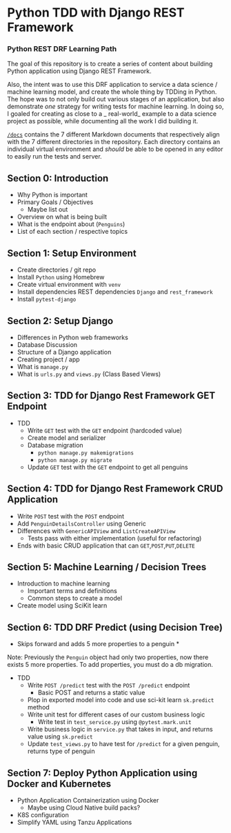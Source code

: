 # Python TDD with Django REST Framework

### Python REST DRF Learning Path

The goal of this repository is to create a series of content about building Python application using Django REST
Framework.

Also, the intent was to use this DRF application to service a data science / machine learning model, and create the
whole thing by TDDing in Python. The hope was to not only build out various stages of an application, but also
demonstrate _one_ strategy for writing tests for machine learning. In doing so, I goaled for creating as close to a _
real-world_ example to a data science project as possible, while documenting all the work I did building it. 

[`/docs`](./docs) contains the 7 different Markdown documents that respectively align with the 7 different directories
in the repository. Each directory contains an individual virtual environment and _should_ be able to be opened in any
editor to easily run the tests and server.

## Section 0: Introduction

- Why Python is important
- Primary Goals / Objectives
  - Maybe list out
- Overview on what is being built
- What is the endpoint about (`Penguins`)
- List of each section / respective topics

## Section 1: Setup Environment

- Create directories / git repo
- Install `Python` using Homebrew
- Create virtual environment with `venv`
- Install dependencies REST dependencies `Django` and `rest_framework`
- Install `pytest-django`

## Section 2: Setup Django

- Differences in Python web frameworks
- Database Discussion
- Structure of a Django application
- Creating project / app
- What is `manage.py`
- What is `urls.py` and `views.py` (Class Based Views)

## Section 3: TDD for Django Rest Framework GET Endpoint

- TDD
    - Write `GET` test with the `GET` endpoint (hardcoded value)
    - Create model and serializer
    - Database migration
        - `python manage.py makemigrations`
        - `python manage.py migrate`
    - Update `GET` test with the `GET` endpoint to get all penguins

## Section 4: TDD for Django Rest Framework CRUD Application

- Write `POST` test with the `POST` endpoint
- Add `PenguinDetailsController` using Generic
- Differences with `GenericAPIView` and `ListCreateAPIView`
    - Tests pass with either implementation (useful for refactoring)
- Ends with basic CRUD application that can `GET`,`POST`,`PUT`,`DELETE`

## Section 5: Machine Learning / Decision Trees

- Introduction to machine learning
    - Important terms and definitions
    - Common steps to create a model
- Create model using SciKit learn

## Section 6: TDD DRF Predict (using Decision Tree)

* Skips forward and adds 5 more properties to a penguin *

Note: Previously the `Penguin` object had only two properties, now there exists 5 more properties. To add properties,
you must do a db migration.

- TDD
    - Write `POST /predict` test with the `POST /predict` endpoint
        - Basic POST and returns a static value
    - Plop in exported model into code and use sci-kit learn `sk.predict` method
    - Write unit test for different cases of our custom business logic
        - Write test in `test_service.py` using `@pytest.mark.unit`
    - Write business logic in `service.py` that takes in input, and returns value using `sk.predict`
    - Update `test_views.py` to have test for `/predict` for a given penguin, returns type of penguin

## Section 7: Deploy Python Application using Docker and Kubernetes

- Python Application Containerization using Docker
  - Maybe using Cloud Native build packs?
- K8S configuration
- Simplify YAML using Tanzu Applications

